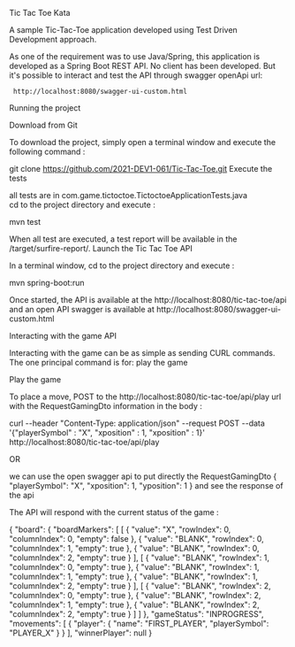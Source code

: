 Tic Tac Toe Kata

A sample Tic-Tac-Toe application developed using Test Driven Development approach.

As one of the requirement was to use Java/Spring, this application is developed as a Spring Boot REST API. No client has been developed. But it's possible to interact and test the API through swagger openApi url: 

     http://localhost:8080/swagger-ui-custom.html

Running the project

Download from Git

To download the project, simply open a terminal window and execute the following command :

git clone https://github.com/2021-DEV1-061/Tic-Tac-Toe.git
Execute the tests

all tests are in com.game.tictoctoe.TictoctoeApplicationTests.java  
cd to the project directory and execute :

mvn test

When all test are executed, a test report will be available in the /target/surfire-report/.
Launch the Tic Tac Toe API

In a terminal window, cd to the project directory and execute :

mvn spring-boot:run

Once started, the API is available at the http://localhost:8080/tic-tac-toe/api
and an open API swagger is available at http://localhost:8080/swagger-ui-custom.html


Interacting with the game API

Interacting with the game can be as simple as sending CURL commands. The one principal command is for: play the game

  
Play the game

To place a move, POST to the http://localhost:8080/tic-tac-toe/api/play url with the RequestGamingDto information in the body :

curl --header "Content-Type: application/json" --request POST --data '{"playerSymbol" : "X", "xposition" : 1, "xposition" : 1}' http://localhost:8080/tic-tac-toe/api/play

OR

we can use the open swagger api to put directly the
RequestGamingDto {
  "playerSymbol": "X",
  "xposition": 1,
  "yposition": 1
} and see the response of the api 

The API will respond with the current status of the game :

{
  "board": {
    "boardMarkers": [
      [
        {
          "value": "X",
          "rowIndex": 0,
          "columnIndex": 0,
          "empty": false
        },
        {
          "value": "BLANK",
          "rowIndex": 0,
          "columnIndex": 1,
          "empty": true
        },
        {
          "value": "BLANK",
          "rowIndex": 0,
          "columnIndex": 2,
          "empty": true
        }
      ],
      [
        {
          "value": "BLANK",
          "rowIndex": 1,
          "columnIndex": 0,
          "empty": true
        },
        {
          "value": "BLANK",
          "rowIndex": 1,
          "columnIndex": 1,
          "empty": true
        },
        {
          "value": "BLANK",
          "rowIndex": 1,
          "columnIndex": 2,
          "empty": true
        }
      ],
      [
        {
          "value": "BLANK",
          "rowIndex": 2,
          "columnIndex": 0,
          "empty": true
        },
        {
          "value": "BLANK",
          "rowIndex": 2,
          "columnIndex": 1,
          "empty": true
        },
        {
          "value": "BLANK",
          "rowIndex": 2,
          "columnIndex": 2,
          "empty": true
        }
      ]
    ]
  },
  "gameStatus": "INPROGRESS",
  "movements": [
    {
      "player": {
        "name": "FIRST_PLAYER",
        "playerSymbol": "PLAYER_X"
      }
    }
  ],
  "winnerPlayer": null
}    